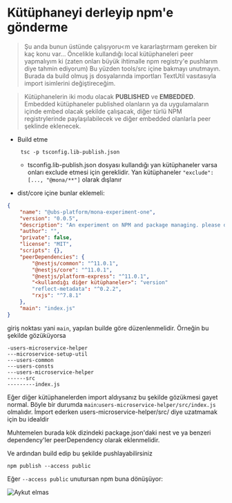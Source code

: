 # Kütüphaneyi derleyip npm'e gönderme

> Şu anda bunun üstünde çalışıyoru<m ve kararlaştırmam gereken bir kaç konu var... Öncelikle kullandığı local kütüphaneleri peer yapmalıyım ki (zaten onları büyük ihtimalle npm registry'e pushlarım diye tahmin ediyorum) Bu yüzden tools/src içine bakmayı unutmayın. Burada da build olmuş js dosyalarında importları TextUtil vasıtasıyla import isimlerini değiştireceğim. 

> Kütüphanelerin iki modu olacak **PUBLISHED** ve **EMBEDDED**. Embedded kütüphaneler published olanların ya da uygulamaların içinde embed olacak şekilde çalışacak, diğer türlü NPM registrylerinde paylaşılabilecek ve diğer embedded olanlarla peer şeklinde eklenecek.

- Build etme

    ` tsc -p tsconfig.lib-publish.json`

    - tsconfig.lib-publish.json dosyası kullandığı yan kütüphaneler varsa onları exclude etmesi için gereklidir. Yan kütüphaneler `"exclude": [..., "@mona/**"]` olarak dışlanır

- dist/core içine bunlar eklemeli:

```JSON
{
    "name": "@ubs-platform/mona-experiment-one",
    "version": "0.0.5",
    "description": "An experiment on NPM and package managing. please do not install",
    "author": "",
    "private": false,
    "license": "MIT",
    "scripts": {},
    "peerDependencies": {
        "@nestjs/common": "^11.0.1",
        "@nestjs/core": "^11.0.1",
        "@nestjs/platform-express": "^11.0.1",
        "<kullandığı diğer kütüphaneler>": "version"
        "reflect-metadata": "^0.2.2",
        "rxjs": "^7.8.1"
    },
    "main": "index.js"
}

```

giriş noktası yani `main`, yapılan builde göre düzenlenmelidir. Örneğin bu şekilde gözüküyorsa

```
-users-microservice-helper
---microservice-setup-util
---users-common
---users-consts
---users-microservice-helper
------src
---------index.js
```

Eğer diğer kütüphanelerden import aldıysanız bu şekilde gözükmesi gayet normal.
Böyle bir durumda `main`:`users-microservice-helper/src/index.js` olmalıdır. İmport ederken users-microservice-helper/src/ diye uzatmamak için bu idealdir

Muhtemelen burada kök dizindeki package.json'daki nest ve ya benzeri dependency'ler peerDependency olarak eklenmelidir.

Ve ardından build edip bu şekilde pushlayabilirsiniz

```
npm publish --access public
```

Eğer `--access public` unutursan npm buna dönüşüyor:

![Aykut elmas](https://media.tenor.com/0zqGGmG01tcAAAAM/bana-para-ver.gif)
